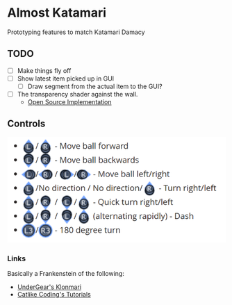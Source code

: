 # Almost Katamari
Prototyping features to match Katamari Damacy

## TODO
- [ ] Make things fly off
- [ ] Show latest item picked up in GUI
    - [ ] Draw segment from the actual item to the GUI?
- [ ] The transparency shader against the wall.
    - [Open Source Implementation](https://github.com/a-chancey/roll_a_ball/tree/master/Assets/shaders)

## Controls

![controls](./img/controls.png)


### Links

Basically a Frankenstein of the following:
- [UnderGear's Klonmari](https://github.com/UnderGear/Klonamari)
- [Catlike Coding's Tutorials](https://catlikecoding.com/unity/tutorials/movement/)
